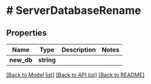 # # ServerDatabaseRename

## Properties

Name | Type | Description | Notes
------------ | ------------- | ------------- | -------------
**new_db** | **string** |  |

[[Back to Model list]](../../README.md#models) [[Back to API list]](../../README.md#endpoints) [[Back to README]](../../README.md)
